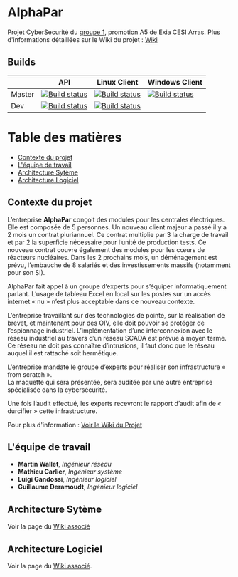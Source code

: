 # AlphaPar<!-- omit in toc -->
Projet CyberSecurité du [groupe 1](#l%C3%A9quipe-de-travail), promotion A5 de Exia CESI Arras. Plus d'informations détaillées sur le Wiki du projet : [Wiki](https://github.com/Araxar/AlphaPar/wiki)

## Builds<!-- omit in toc -->
|  | API | Linux Client | Windows Client |
|--|-----|--------------|----------------|
| Master | [![Build status](https://dev.azure.com/CyberSecu/AlphaPar/_apis/build/status/Build%20API)](https://dev.azure.com/CyberSecu/AlphaPar/_build/latest?definitionId=-1) | [![Build status](https://dev.azure.com/CyberSecu/AlphaPar/_apis/build/status/Build%20Linux%20Client)](https://dev.azure.com/CyberSecu/AlphaPar/_build/latest?definitionId=3) | [![Build status](https://dev.azure.com/CyberSecu/AlphaPar/_apis/build/status/Build%20Windows%20Client)](https://dev.azure.com/CyberSecu/AlphaPar/_build/latest?definitionId=5) 
| Dev | [![Build status](https://dev.azure.com/CyberSecu/AlphaPar/_apis/build/status/Build%20API-DEV)](https://dev.azure.com/CyberSecu/AlphaPar/_build/latest?definitionId=6) | [![Build status](https://dev.azure.com/CyberSecu/AlphaPar/_apis/build/status/Build%20Linux%20Client-DEV)](https://dev.azure.com/CyberSecu/AlphaPar/_build/latest?definitionId=7) |  |

# Table des matières<!-- omit in toc -->
- [Contexte du projet](#contexte-du-projet)
- [L'équipe de travail](#l%C3%A9quipe-de-travail)
- [Architecture Sytème](#architecture-syt%C3%A8me)
- [Architecture Logiciel](#architecture-logiciel)

## Contexte du projet 
L’entreprise **AlphaPar** conçoit des modules pour les centrales électriques. Elle est composée de 5 personnes. Un nouveau client majeur a passé il y a 2 mois un contrat pluriannuel. Ce contrat multiplie par 3 la charge de travail et par 2 la superficie nécessaire pour l’unité de production tests. Ce nouveau contrat couvre également des modules pour les cœurs de réacteurs nucléaires. Dans les 2 prochains mois, un déménagement est prévu, l’embauche de 8 salariés et des investissements massifs (notamment pour son SI).

AlphaPar fait appel à un groupe d’experts pour s’équiper informatiquement parlant. L’usage de tableau Excel en local sur les postes sur un accès internet « nu » n’est plus acceptable dans ce nouveau contexte.

L’entreprise travaillant sur des technologies de pointe, sur la réalisation de brevet, et maintenant pour des OIV, elle doit pouvoir se protéger de l’espionnage industriel.
L’implémentation d’une interconnexion avec le réseau industriel au travers d’un réseau SCADA est prévue à moyen terme. Ce réseau ne doit pas connaître d’intrusions, il faut donc que le réseau auquel il est rattaché soit hermétique.

L’entreprise mandate le groupe d’experts pour réaliser son infrastructure « from scratch ». <br/>
La maquette qui sera présentée, sera auditée par une autre entreprise spécialisée dans la cybersécurité.

Une fois l’audit effectué, les experts recevront le rapport d’audit afin de « durcifier » cette infrastructure.

Pour plus d'information : [Voir le Wiki du Projet](https://github.com/Araxar/AlphaPar/wiki)

## L'équipe de travail
- **Martin Wallet**, _Ingénieur réseau_
- **Mathieu Carlier**, _Ingénieur système_
- **Luigi Gandossi**, _Ingénieur logiciel_
- **Guillaume Deramoudt**, _Ingénieur logiciel_

## Architecture Sytème

Voir la page du [Wiki associé](https://github.com/Araxar/AlphaPar/wiki/Architecture-r%C3%A9seau)

## Architecture Logiciel

Voir la page du [Wiki associé](https://github.com/Araxar/AlphaPar/wiki/Architecture-logiciel).
